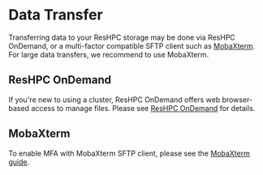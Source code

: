 # Data Transfer

Transferring data to your ResHPC storage may be done via ResHPC OnDemand, or a multi-factor compatible SFTP client such as [MobaXterm](../user-guide/access/mobaxterm.md). For large data transfers, we recommend to use MobaXterm.

## ResHPC OnDemand

If you're new to using a cluster, ResHPC OnDemand offers web browser-based access to manage files. Please see [ResHPC OnDemand](mfa-login.md#reshpc-ondemand) for details.

## MobaXterm

To enable MFA with MobaXterm SFTP client, please see the [MobaXterm guide](../user-guide/access/mobaxterm.md#file-transfer).
